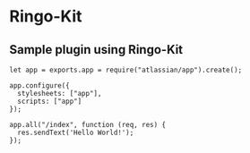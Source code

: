 # Ringo-Kit

## Sample plugin using Ringo-Kit

    let app = exports.app = require("atlassian/app").create();

    app.configure({
      stylesheets: ["app"],
      scripts: ["app"]
    });

    app.all("/index", function (req, res) {
      res.sendText('Hello World!');
    });
